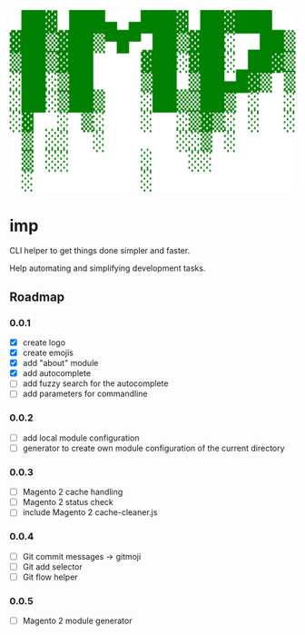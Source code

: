 ![imp](design/logo-imp.svg)

# imp

CLI helper to get things done simpler and faster.

Help automating and simplifying development tasks.

## Roadmap

### 0.0.1

- [x] create logo
- [x] create emojis
- [x] add "about" module
- [x] add autocomplete
- [ ] add fuzzy search for the autocomplete
- [ ] add parameters for commandline

### 0.0.2

- [ ] add local module configuration
- [ ] generator to create own module configuration of the current directory

### 0.0.3

- [ ] Magento 2 cache handling
- [ ] Magento 2 status check
- [ ] include Magento 2 cache-cleaner.js

### 0.0.4

- [ ] Git commit messages -> gitmoji
- [ ] Git add selector
- [ ] Git flow helper

### 0.0.5

- [ ] Magento 2 module generator